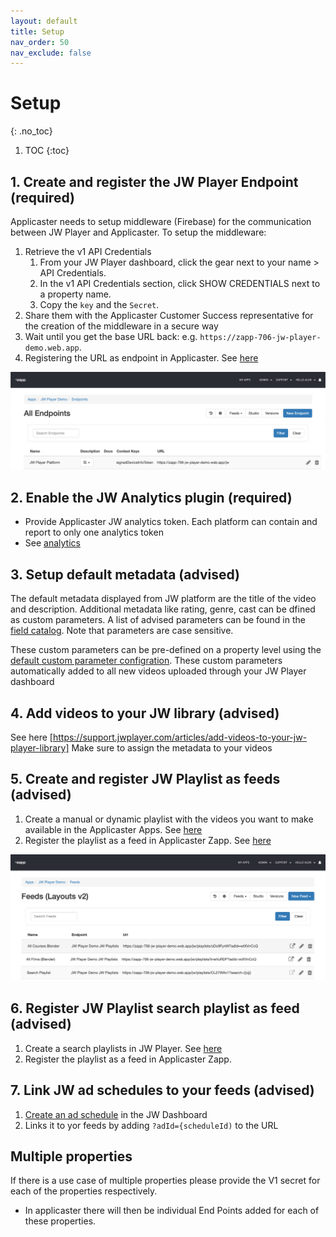 ```yaml
---
layout: default
title: Setup
nav_order: 50
nav_exclude: false
---
```


# Setup
{: .no_toc}

1. TOC
{:toc}


## 1. Create and register the JW Player Endpoint (required)
Applicaster needs to setup middleware (Firebase) for the communication between JW Player and Applicaster.  To setup the middleware: 
1. Retrieve the v1 API Credentials
   1. From your JW Player dashboard, click the gear next to your name > API Credentials.
   2. In the v1 API Credentials section, click SHOW CREDENTIALS next to a property name.
   3. Copy the `key` and the `Secret`.
2. Share them with the Applicaster Customer Success representative for the creation of the middleware in a secure way
3. Wait until you get the base URL back: e.g. `https://zapp-706-jw-player-demo.web.app`. 
4. Registering the URL as endpoint in Applicaster. See [here](https://docs.applicaster.com/integrations/jw-endpoints)

<img src="./img/jw-endpoint.png" width="1024">

## 2. Enable the JW Analytics plugin (required)
- Provide Applicaster JW analytics token. Each platform can contain and report to only one analytics token
- See [analytics](https://marcovandeveen.github.io/jwp-applicaster-docs/analytics.html)

## 3. Setup default metadata (advised)
The default metadata displayed from JW platform are the title of the video and description. Additional metadata like rating, genre, cast can be dfined as custom parameters.  A list of advised parameters can be found in the [field catalog](https://marcovandeveen.github.io/jwp-applicaster-docs/reference/field-catalog.html). Note that parameters are case sensitive.

These custom parameters can be pre-defined on a property level using the [default custom parameter configration](https://support.jwplayer.com/articles/manage-default-custom-parameters). These custom parameters automatically added to all new videos uploaded through your JW Player dashboard

## 4. Add videos to your JW library (advised)
See here [https://support.jwplayer.com/articles/add-videos-to-your-jw-player-library]
Make sure to assign the metadata to your videos

## 5. Create and register JW Playlist as feeds (advised)
1. Create a manual or dynamic playlist with the videos you want to make available in the Applicaster Apps. See [here](https://support.jwplayer.com/articles/create-a-playlist)
2. Register the playlist as a feed in Applicaster Zapp. See [here](https://docs.applicaster.com/integrations/jw-endpoints)
<img src="./img/feeds.png" width="1024">

## 6. Register JW Playlist search playlist as feed (advised)
1. Create a search playlists in JW Player. See [here](https://support.jwplayer.com/articles/create-a-playlist)
2. Register the playlist as a feed in Applicaster Zapp. 

## 7. Link JW ad schedules to your feeds (advised)
1. [Create an ad schedule](https://support.jwplayer.com/articles/how-to-schedule-ad-breaks) in the JW Dashboard
2. Links it to yor feeds by adding `?adId={scheduleId)` to the URL 


## Multiple properties 
If there is a use case of multiple properties please provide the V1 secret for each of the properties respectively.
- In applicaster there will then be individual End Points added for each of these properties.

<!-- pending:
- JW Watchlist ID - to lookup favorites and continue watching 
--> 
